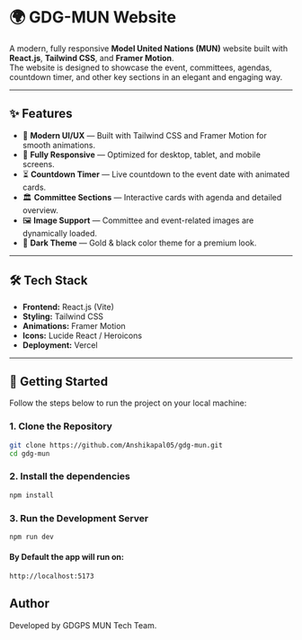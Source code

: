 # 🌍 GDG-MUN Website

A modern, fully responsive **Model United Nations (MUN)** website built with **React.js**, **Tailwind CSS**, and **Framer Motion**.  
The website is designed to showcase the event, committees, agendas, countdown timer, and other key sections in an elegant and engaging way.

---

## ✨ Features

- 🎨 **Modern UI/UX** — Built with Tailwind CSS and Framer Motion for smooth animations.  
- 📱 **Fully Responsive** — Optimized for desktop, tablet, and mobile screens.  
- ⏳ **Countdown Timer** — Live countdown to the event date with animated cards.  
- 🏛 **Committee Sections** — Interactive cards with agenda and detailed overview.  
- 🖼 **Image Support** — Committee and event-related images are dynamically loaded.  
- 🌟 **Dark Theme** — Gold & black color theme for a premium look.  

---

## 🛠 Tech Stack

- **Frontend:** React.js (Vite)
- **Styling:** Tailwind CSS  
- **Animations:** Framer Motion  
- **Icons:** Lucide React / Heroicons  
- **Deployment:** Vercel 


---

## 🚀 Getting Started

Follow the steps below to run the project on your local machine:

### 1. Clone the Repository
```bash
git clone https://github.com/Anshikapal05/gdg-mun.git
cd gdg-mun
```

### 2. Install the dependencies
```bash
npm install
```

### 3. Run the Development Server
```bash
npm run dev
```
#### By Default the app will run on: 
```arduino
http://localhost:5173
```

## Author

Developed by GDGPS MUN Tech Team.

